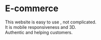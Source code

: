 # E-commerce
This website is easy to use , not complicated.</br>
It is mobile responsiveness and 3D.</br>
Authentic and helping customers.

